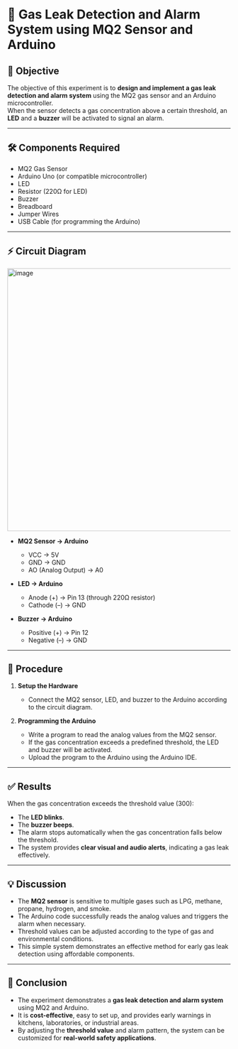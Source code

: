 # 🚨 Gas Leak Detection and Alarm System using MQ2 Sensor and Arduino

## 📌 Objective
The objective of this experiment is to **design and implement a gas leak detection and alarm system** using the MQ2 gas sensor and an Arduino microcontroller.  
When the sensor detects a gas concentration above a certain threshold, an **LED** and a **buzzer** will be activated to signal an alarm.

---

## 🛠 Components Required
- MQ2 Gas Sensor  
- Arduino Uno (or compatible microcontroller)  
- LED  
- Resistor (220Ω for LED)  
- Buzzer  
- Breadboard  
- Jumper Wires  
- USB Cable (for programming the Arduino)  

---

## ⚡ Circuit Diagram
<img width="1097" height="592" alt="image" src="https://github.com/user-attachments/assets/a27cc07b-4dce-41b2-b4e8-4dadce5507ec" />


- **MQ2 Sensor → Arduino**
  - VCC → 5V  
  - GND → GND  
  - AO (Analog Output) → A0  

- **LED → Arduino**
  - Anode (+) → Pin 13 (through 220Ω resistor)  
  - Cathode (–) → GND  

- **Buzzer → Arduino**
  - Positive (+) → Pin 12  
  - Negative (–) → GND  

---

## 📝 Procedure
1. **Setup the Hardware**  
   - Connect the MQ2 sensor, LED, and buzzer to the Arduino according to the circuit diagram.

2. **Programming the Arduino**  
   - Write a program to read the analog values from the MQ2 sensor.  
   - If the gas concentration exceeds a predefined threshold, the LED and buzzer will be activated.  
   - Upload the program to the Arduino using the Arduino IDE.

---


## ✅ Results

When the gas concentration exceeds the threshold value (300):

- The **LED blinks**.  
- The **buzzer beeps**.  
- The alarm stops automatically when the gas concentration falls below the threshold.  
- The system provides **clear visual and audio alerts**, indicating a gas leak effectively.

---

## 💡 Discussion

- The **MQ2 sensor** is sensitive to multiple gases such as LPG, methane, propane, hydrogen, and smoke.  
- The Arduino code successfully reads the analog values and triggers the alarm when necessary.  
- Threshold values can be adjusted according to the type of gas and environmental conditions.  
- This simple system demonstrates an effective method for early gas leak detection using affordable components.

---

## 🏁 Conclusion

- The experiment demonstrates a **gas leak detection and alarm system** using MQ2 and Arduino.  
- It is **cost-effective**, easy to set up, and provides early warnings in kitchens, laboratories, or industrial areas.  
- By adjusting the **threshold value** and alarm pattern, the system can be customized for **real-world safety applications**.

